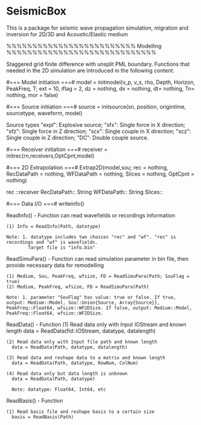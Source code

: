 # SeismicBox
This is a package for seismic wave propagation simulation, migration and inversion for 2D/3D and Acoustic/Elastic medium

%%%%%%%%%%%%%%%%%%%%%%%%% Modelling %%%%%%%%%%%%%%%%%%%%%%%%%%%%%

Staggered grid finite difference with unsplit PML boundary.
Functions that needed in the 2D simulation are introduced in the following content.

#=== Model initiation ===#
model = initmodel(v_p, v_s, rho, Depth, Horizon, PeakFreq, T;
                ext = 10, iflag = 2,
                dz = nothing, dx = nothing, dt= nothing,
                Tn= nothing, mor = false)

#=== Source initiation ===#
source = initsource(sn, position, origintime, sourcetype, waveform, model)

Source types "expl": Explosive source;
              "sfx": Single force in X direction;
              "sfz": Single force in Z direction;
              "scx": Single couple in X direction;
              "scz": Single couple in Z direction;
               "DC": Double couple source.

#=== Receiver initiation ===#
receiver = initrec(rn,receivers,OptCpnt,model)

#=== 2D Extrapolation ===#
Extrap2D(model,sou; rec = nothing, RecDataPath = nothing,
             WFDataPath = nothing, Slices = nothing,
                OptCpnt = nothing)

rec ::receiver
RecDataPath:: String
WFDataPath:: String
Slices::

#=== Data I/O ===#
writeinfo()

  ReadInfo() - Function can read wavefields or recordings information

    (1) Info = ReadInfo(Path, datatype)

    Note: 1. datatype includes two choices "rec" and "wf". "rec" is recordings and "wf" is wavefields.
            Target file is "info.bin"

  ReadSimuPara() - Function can read simulation parameter in bin file, then provide necessary data for remodelling

    (1) Medium, Sou, PeakFreq, wfsize, FD = ReadSimuPara(Path; SouFlag = true)
    (2) Medium, PeakFreq, wfsize, FD = ReadSimuPara(Path)

    Note: 1. parameter "SouFlag" has value: true or false. If true, output: Medium::Model, Sou::Union{Source, Array{Source}}, PeakFreq::Float64, wfsize::WF2DSize. If false, output: Medium::Model, PeakFreq::Float64, wfsize::WF2DSize.

  ReadData() - Function
    (1) Read data only with Input IOStream and known length
      data = ReadData(fid::IOStream, datatype, datalength)

    (2) Read data only with Input file path and known length
      data = ReadData(Path, datatype, datalength)

    (3) Read data and reshape data to a matrix and known length
      data = ReadData(Path, datatype, RowNum, ColNum)

    (4) Read data only but data length is unknown
      data = ReadData(Path, datatype)

      Note: datatype: Float64, Int64, etc
  ReadBasis() - Function

    (1) Read basis file and reshape basis to a certain size
      basis = ReadBasis(Path)
